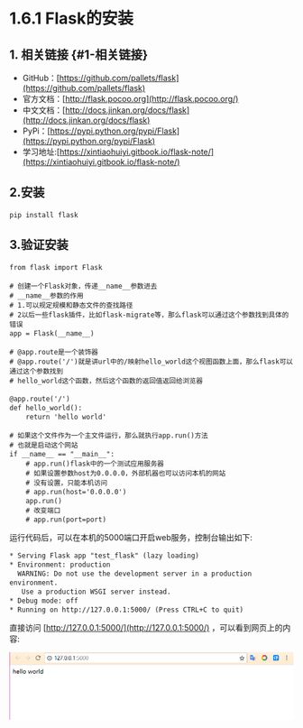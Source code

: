 # 1.6.1 Flask的安装

## 1. 相关链接 {#1-相关链接}

* GitHub：[https://github.com/pallets/flask](https://github.com/pallets/flask)
* 官方文档：[http://flask.pocoo.org](http://flask.pocoo.org/)
* 中文文档：[http://docs.jinkan.org/docs/flask](http://docs.jinkan.org/docs/flask)
* PyPi：[https://pypi.python.org/pypi/Flask](https://pypi.python.org/pypi/Flask)
* 学习地址:[https://xintiaohuiyi.gitbook.io/flask-note/](https://xintiaohuiyi.gitbook.io/flask-note/)

## 2.安装

```text
pip install flask
```

## 3.验证安装

```text
from flask import Flask

# 创建一个Flask对象，传递__name__参数进去
# __name__参数的作用
# 1.可以规定规模和静态文件的查找路径
# 2以后一些flask插件，比如flask-migrate等，那么flask可以通过这个参数找到具体的错误
app = Flask(__name__)

# @app.route是一个装饰器
# @app.route('/')就是讲url中的/映射hello_world这个视图函数上面，那么flask可以通过这个参数找到
# hello_world这个函数，然后这个函数的返回值返回给浏览器

@app.route('/')
def hello_world():
    return 'hello world'

# 如果这个文件作为一个主文件运行，那么就执行app.run()方法
# 也就是启动这个网站
if __name__ == "__main__":
    # app.run()flask中的一个测试应用服务器
    # 如果设置参数host为0.0.0.0，外部机器也可以访问本机的网站
    # 没有设置，只能本机访问
    # app.run(host='0.0.0.0')
    app.run()
    # 改变端口
    # app.run(port=port)
```

运行代码后，可以在本机的5000端口开启web服务，控制台输出如下:

```text
* Serving Flask app "test_flask" (lazy loading)
* Environment: production
  WARNING: Do not use the development server in a production environment.
   Use a production WSGI server instead.
* Debug mode: off
* Running on http://127.0.0.1:5000/ (Press CTRL+C to quit)
```

直接访问 [http://127.0.0.1:5000/](http://127.0.0.1:5000/) ，可以看到网页上的内容:

![](../../.gitbook/assets/1.6.1-1.png)

